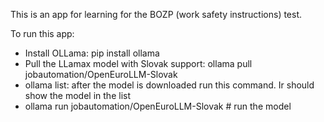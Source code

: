 This is an app for learning for the BOZP (work safety instructions) test.

To run this app:
   - Install OLLama: pip install ollama
   - Pull the LLamax model with Slovak support: ollama pull jobautomation/OpenEuroLLM-Slovak
   - ollama list: after the model is downloaded run this command. Ir should show the model in the list
   - ollama run jobautomation/OpenEuroLLM-Slovak # run the model
